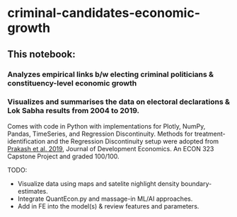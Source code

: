 # criminal-candidates-economic-growth
## This notebook:
### Analyzes empirical links b/w electing criminal politicians & constituency-level economic growth
### Visualizes and summarises the data on electoral declarations & Lok Sabha results from 2004 to 2019. 

Comes with code in Python with implementations for Plotly, NumPy, Pandas, TimeSeries, and Regression Discontinuity. 
Methods for treatment-identification and the Regression Discontinuity setup were adopted from [Prakash et al. 2019](https://www.sciencedirect.com/science/article/abs/pii/S0304387818304619), Journal of Development Economics. 
An ECON 323 Capstone Project and graded 100/100.

TODO:
- Visualize data using maps and satelite nighlight density boundary-estimates. 
- Integrate QuantEcon.py and massage-in ML/AI approaches.
- Add in FE into the model(s) & review features and parameters. 
